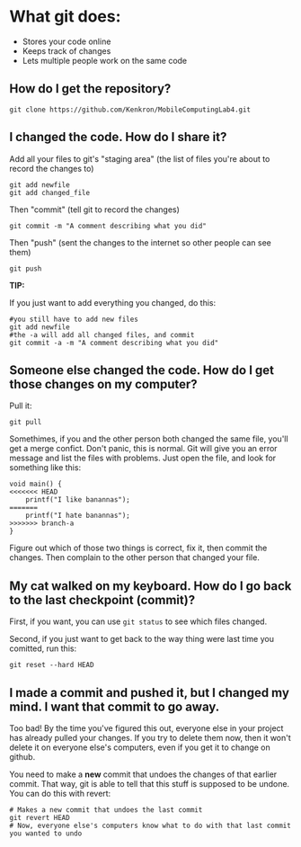 What git does:
==============

* Stores your code online
* Keeps track of changes
* Lets multiple people work on the same code

How do I get the repository?
----------------------------

```
git clone https://github.com/Kenkron/MobileComputingLab4.git
```

I changed the code.  How do I share it?
---------------------------------------

Add all your files to git's "staging area" (the list of files you're about to record the changes to)

```
git add newfile
git add changed_file
```

Then "commit" (tell git to record the changes)

```
git commit -m "A comment describing what you did"
```

Then "push" (sent the changes to the internet so other people can see them)

```
git push
```

**TIP:**

If you just want to add everything you changed, do this:

```
#you still have to add new files
git add newfile
#the -a will add all changed files, and commit
git commit -a -m "A comment describing what you did"
```

Someone else changed the code.  How do I get those changes on my computer?
--------------------------------------------------------------------------

Pull it:

```
git pull
```

Somethimes, if you and the other person both changed the same file, you'll get a merge confict. Don't panic, this is normal. Git will give you an error message and list the files with problems. Just open the file, and look for something like this:


```
void main() {
<<<<<<< HEAD
	printf("I like banannas");
=======
	printf("I hate banannas");
>>>>>>> branch-a
}
```

Figure out which of those two things is correct, fix it, then commit the changes.  Then complain to the other person that changed your file.

My cat walked on my keyboard. How do I go back to the last checkpoint (commit)?
-------------------------------------------------------------------------------

First, if you want, you can use `git status` to see which files changed.

Second, if you just want to get back to the way thing were last time you comitted, run this:

```
git reset --hard HEAD
```

I made a commit and pushed it, but I changed my mind. I want that commit to go away.
------------------------------------------------------------------------------------

Too bad! By the time you've figured this out, everyone else in your project has already pulled your changes.  If you try to delete them now, then it won't delete it on everyone else's computers, even if you get it to change on github.

You need to make a **new** commit that undoes the changes of that earlier commit.  That way, git is able to tell that this stuff is supposed to be undone.  You can do this with revert:

```
# Makes a new commit that undoes the last commit
git revert HEAD
# Now, everyone else's computers know what to do with that last commit you wanted to undo
```
